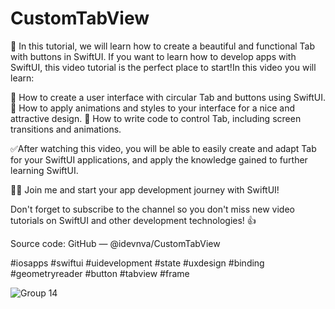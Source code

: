 # CustomTabView

🎯 In this tutorial, we will learn how to create a beautiful and functional Tab with buttons in SwiftUI. If you want to learn how to develop apps with SwiftUI, this video tutorial is the perfect place to start!In this video you will learn:

🔹 How to create a user interface with circular Tab and buttons using SwiftUI.
🔹 How to apply animations and styles to your interface for a nice and attractive design.
🔹 How to write code to control Tab, including screen transitions and animations.

✅After watching this video, you will be able to easily create and adapt Tab for your SwiftUI applications, and apply the knowledge gained to further learning SwiftUI.

👨‍💻 Join me and start your app development journey with SwiftUI!

Don't forget to subscribe to the channel so you don't miss new video tutorials on SwiftUI and other development technologies! 👍

Source code:
GitHub — @idevnva/CustomTabView

#iosapps #swiftui #uidevelopment #state #uxdesign #binding #geometryreader #button #tabview #frame

![Group 14](https://github.com/idevnva/CustomTabView/assets/127990298/db613b53-1bcc-4f79-8aa9-bbde868acf45)
